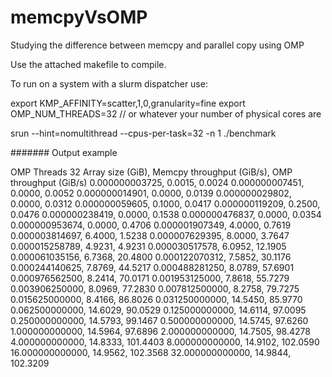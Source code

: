 # memcpyVsOMP
Studying the difference between memcpy and parallel copy using OMP


Use the attached makefile to compile. 

To run on a system with a slurm dispatcher use:

export KMP_AFFINITY=scatter,1,0,granularity=fine
export OMP_NUM_THREADS=32   // or whatever your number of physical cores are 

srun --hint=nomultithread --cpus-per-task=32 -n 1  ./benchmark


#######
Output example

OMP Threads 32
Array size (GiB), Memcpy throughput (GiB/s), OMP throughput (GiB/s)
0.000000003725, 0.0015, 0.0024
0.000000007451, 0.0000, 0.0052
0.000000014901, 0.0000, 0.0139
0.000000029802, 0.0000, 0.0312
0.000000059605, 0.1000, 0.0417
0.000000119209, 0.2500, 0.0476
0.000000238419, 0.0000, 0.1538
0.000000476837, 0.0000, 0.0354
0.000000953674, 0.0000, 0.4706
0.000001907349, 4.0000, 0.7619
0.000003814697, 6.4000, 1.5238
0.000007629395, 8.0000, 3.7647
0.000015258789, 4.9231, 4.9231
0.000030517578, 6.0952, 12.1905
0.000061035156, 6.7368, 20.4800
0.000122070312, 7.5852, 30.1176
0.000244140625, 7.8769, 44.5217
0.000488281250, 8.0789, 57.6901
0.000976562500, 8.2414, 70.0171
0.001953125000, 7.8618, 55.7279
0.003906250000, 8.0969, 77.2830
0.007812500000, 8.2758, 79.7275
0.015625000000, 8.4166, 86.8026
0.031250000000, 14.5450, 85.9770
0.062500000000, 14.6029, 90.0529
0.125000000000, 14.6114, 97.0095
0.250000000000, 14.5793, 99.1467
0.500000000000, 14.5745, 97.6260
1.000000000000, 14.5964, 97.6896
2.000000000000, 14.7505, 98.4278
4.000000000000, 14.8333, 101.4403
8.000000000000, 14.9102, 102.0590
16.000000000000, 14.9562, 102.3568
32.000000000000, 14.9844, 102.3209


